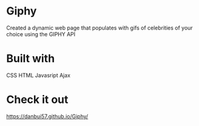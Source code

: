 # Giphy
Created a dynamic web page that populates with gifs of celebrities of your choice using the GIPHY API

# Built with
CSS
HTML
Javasript
Ajax

# Check it out
https://danbui57.github.io/Giphy/